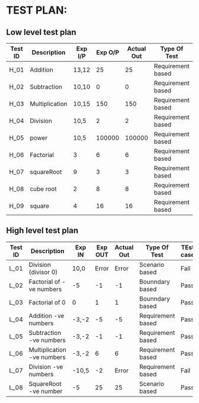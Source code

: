 # TEST PLAN:

## Low level test plan 

| **Test ID** | **Description**                                              | **Exp I/P**  | **Exp O/P** | **Actual Out** |**Type Of Test**  |**Test case**|
|-------------|--------------------------------------------------------------|------------|-------------|----------------|------------------|---------------|
|  H_01       |               Addition                                       |  13,12|25 |25 |Requirement based | Pass
|  H_02       |               Subtraction                                    |  10,10|0  |0  |Requirement based | Pass
|  H_03       |               Multiplication                                 |  10,15|150 |150 |Requirement based | Pass
|  H_04       |               Division                                       |  10,5| 2 | 2 |Requirement based | Pass
|  H_05       |               power                                          |  10,5|100000 |100000  |Requirement based |Pass
|  H_06       |               Factorial                                      |  3|6 |6  |Requirement based | Pass                              
|  H_07       |               squareRoot                                     |  9|3 |3 |Requirement based | Pass
|  H_08       |               cube root                                      |  2| 8| 8 |Requirement based |Pass              
|  H_09      |               square                                         |  4| 16| 16 |Requirement based | Pass   
           


## High level test plan 

| **Test ID** | **Description**                                              | **Exp IN** | **Exp OUT** | **Actual Out** |**Type Of Test**  |**TEst case**|  
|-------------|--------------------------------------------------------------|------------|-------------|----------------|------------------|-------------|
|   L_01      |               Division (divisor 0)                                    |  10,0|Error|Error|Scenario based |Fail
|   L_02      |               Factorial of -ve numbers                                     |  -5|-1 |-1  |Bounndary based | Pass
|   L_03       |               Factorial of 0                                  |  0|1 |1  |Bounndary based |Pass
|   L_04       |               Addition  -ve numbers                                      |  -3,-2|-5 |-5|Requirement based |Pass
|   L_05      |               Subtraction   -ve numbers                                  |  -3,-2|-1  |-1  |Requirement based | Pass
|   L_06       |               Multiplication   -ve numbers                               |  -3,-2|6 |6 |Requirement based | Pass
|   L_07       |               Division -ve numbers                                    |  -10,5|-2|Error|Requirement based | Fail
|   L_08       |               SquareRoot       -ve number                                |  -5|25 |25 |Scenario based |Pass

